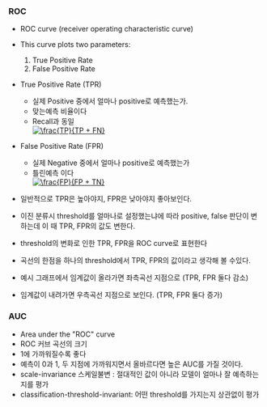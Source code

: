 ### ROC

* ROC curve (receiver operating characteristic curve)
* This curve plots two parameters:
  1) True Positive Rate
  2) False Positive Rate
 
* True Positive Rate (TPR)
  * 실제 Positive 중에서 얼마나 positive로 예측했는가.
  * 맞는예측 비율이다
  * Recall과 동일  
  <a href="https://www.codecogs.com/eqnedit.php?latex=\frac{TP}{TP&space;&plus;&space;FN}" target="_blank"><img src="https://latex.codecogs.com/gif.latex?\frac{TP}{TP&space;&plus;&space;FN}" title="\frac{TP}{TP + FN}" /></a>
  
* False Positive Rate (FPR)
  * 실제 Negative 중에서 얼마나 positive로 예측했는가
  * 틀린예측 이다  
  <a href="https://www.codecogs.com/eqnedit.php?latex=\frac{FP}{FP&space;&plus;&space;TN}" target="_blank"><img src="https://latex.codecogs.com/gif.latex?\frac{FP}{FP&space;&plus;&space;TN}" title="\frac{FP}{FP + TN}" /></a>
  
* 일반적으로 TPR은 높아야지, FPR은 낮아야지 좋아보인다.

* 이진 분류시 threshold를 얼마나로 설정했는냐에 따라 positive, false 판단이 변하는데 이 때 TPR, FPR의 값도 변한다.
* threshold의 변화로 인한 TPR, FPR을 ROC curve로 표현한다
* 곡선의 한점을 하나의 threshold에서 TPR, FPR의 값이라고 생각해 볼 수있다.

* 예시 그래프에서 임계값이 올라가면 좌측곡선 지점으로 (TPR, FPR 둘다 감소)
* 임계값이 내려가면 우측곡선 지점으로 보인다. (TPR, FPR 둘다 증가)

### AUC

* Area under the "ROC" curve 
* ROC 커브 곡선의 크기
* 1에 가까워질수록 좋다
* 예측이 0과 1, 두 지점에 가까워지면서 올바르다면 높은 AUC를 가질 것이다.
* scale-invariance 스케일불변 : 절대적인 값이 아니라 모델이 얼마나 잘 예측하는지를 평가
* classification-threshold-invariant: 어떤 threshold를 가지는지 상관없이 평가
